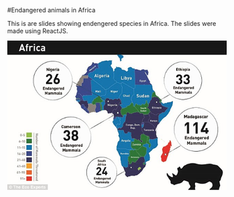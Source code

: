 #Endangered animals in Africa

This is are slides showing endengered species in Africa. The slides were made using ReactJS.


![alt tag](https://github.com/Yangani/maasai-mara/blob/master/endangeredspecies.jpg)
